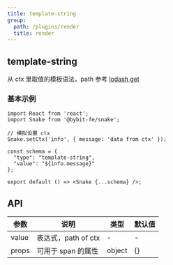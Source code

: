 ```yaml
---
title: template-string
group:
  path: /plugins/render
  title: render
---
```


## template-string

从 ctx 里取值的模板语法，path 参考 [lodash get](https://lodash.com/docs/4.17.15#get)

### 基本示例

```tsx
import React from 'react';
import Snake from '@bybit-fe/snake';

// 模拟设置 ctx
Snake.setCtx('info', { message: 'data from ctx' });

const schema = {
  "type": "template-string",
  "value": "${info.message}"
};

export default () => <Snake {...schema} />;
```

## API

| 参数  | 说明                | 类型   | 默认值 |
| ----- | ------------------- | ------ | ------ |
| value | 表达式，path of ctx | -      | -      |
| props | 可用于 span 的属性  | object | {}     |
